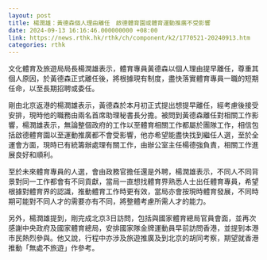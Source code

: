 ```yaml
---
layout: post
title: 楊潤雄：黃德森個人理由離任　啟德體育園或體育運動推廣不受影響
date: 2024-09-13 16:16:46.000000000 +08:00
link: https://news.rthk.hk/rthk/ch/component/k2/1770521-20240913.htm
categories: rthk
---
```


文化體育及旅遊局局長楊潤雄表示，體育專員黃德森以個人理由提早離任，尊重其個人原因，於黃德森正式離任後，將根據現有制度，盡快落實體育專員一職的短期任命，以至長期招聘或委任。

剛由北京返港的楊潤雄表示，黃德森於本月初正式提出想提早離任，經考慮後接受安排，現時他的職務由兩名首席助理秘書長分擔。被問到黃德森離任對相關工作影響，楊潤雄表示，無論整個政府的工作以至體育相關工作都屬於團隊工作，相信包括啟德體育園以至運動推廣都不會受影響，他亦希望能盡快找到繼任人選，至於全運會方面，現時已有統籌辦處理有關工作，由辦公室主任楊德強負責，相關工作進展良好和順利。 

至於未來體育專員的人選，會由政務官擔任還是外聘，楊潤雄表示，不同人不同背景對同一工作都會有不同貢獻，當局一直想找體育界熟悉人士出任體育專員，希望根據對體育界的認識，推動體育工作時更有效，當局亦會按現時體育發展，不同時期可能對不同人才的需要亦有不同，將整體考慮所需人才的能力。

另外，楊潤雄提到，剛完成北京3日訪問，包括與國家體育總局官員會面，並再次感謝中央政府及國家體育總局，安排國家隊金牌運動員早前訪問香港，並提到本港巿民熱烈參與。他又說，行程中亦涉及旅遊推廣及到北京的胡同考察，期望就香港推動「無處不旅遊」作參考。
